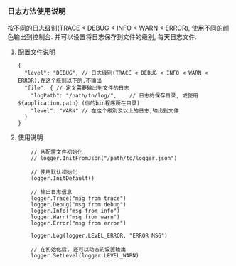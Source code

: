 ### 日志方法使用说明

按不同的日志级别(TRACE < DEBUG < INFO < WARN < ERROR), 使用不同的颜色输出到控制台.
并可以设置将日志保存到文件的级别, 每天日志文件.

1. 配置文件说明

    ```
    {
      "level": "DEBUG", // 日志级别(TRACE < DEBUG < INFO < WARN < ERROR),在这个级别以下的,不输出
      "file": { // 定义需要输出到文件的日志
        "logPath": "/path/to/log/",    // 日志的保存目录, 或使用 ${application.path} (你的bin程序所在目录)
        "level": "WARN" // 在这个级别及以上的日志,输出到文件
      }
    }
    ```
    
2. 使用说明

    ```
        // 从配置文件初始化
        // logger.InitFromJson("/path/to/logger.json")
        
        // 使用默认初始化
        logger.InitDefault()
        
        // 输出日志信息
        logger.Trace("msg from trace")
        logger.Debug("msg from debug")
        logger.Info("msg from info")
        logger.Warn("msg from warn")
        logger.Error("msg from error")
        
        logger.Log(logger.LEVEL_ERROR, "ERROR MSG")
        
        // 在初始化后, 还可以动态的设置输出
        logger.SetLevel(logger.LEVEL_WARN)
    ```

    